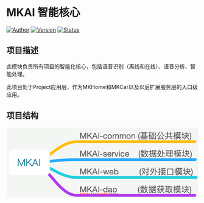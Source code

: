 # MKAI 智能核心
[![Author](https://img.shields.io/badge/Author-LMK-blue.svg)]()
[![Version](https://img.shields.io/badge/Version-1.0-blue.svg)]()
[![Status](https://img.shields.io/badge/Status-Developing-green.svg)]()

## 项目描述
此模块负责所有项目的智能化核心，包括语音识别（离线和在线）、语音分析、智能处理。

此项目处于Project应用层，作为MKHome和MKCar以及以后扩展服务层的入口级应用。

## 项目结构
![image](https://github.com/lmk1010/MKProject/blob/dev1.0/Description/Image/MKAI.png)

